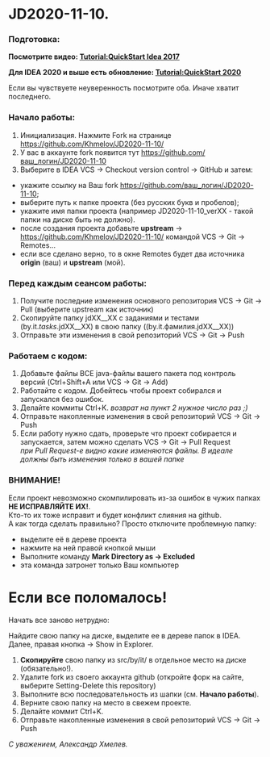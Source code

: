 # JD2020-11-10.

### Подготовка:

<p><b>Посмотрите видео: <a href="https://youtu.be/mIs-X63CH78" target="_blank">Tutorial:QuickStart Idea 2017</a></b>
<p><b>Для IDEA 2020 и выше есть обновление: <a href="https://youtu.be/0Q8oADdp90Q" target="_blank">Tutorial:QuickStart 2020</a></b>
<p>Если вы чувствуете неуверенность посмотрите оба. Иначе хватит последнего.

### Начало работы:
1. Инициализация. Нажмите Fork на странице https://github.com/Khmelov/JD2020-11-10/
2. У вас в аккаунте fork появится тут  https://github.com/ваш_логин/JD2020-11-10
3. Выберите в IDEA VCS -> Checkout version control -> GitHub и затем:
 * укажите ссылку на Ваш fork https://github.com/ваш_логин/JD2020-11-10;
 * выберите путь к папке проекта (без русских букв и пробелов);
 * укажите имя папки проекта (например JD2020-11-10_verXX - такой папки на диске быть не должно).
 * после создания проекта добавьте **upstream** -> https://github.com/Khmelov/JD2020-11-10/ командой VCS -> Git -> Remotes...
 * если все сделано верно, то в окне Remotes будет два источника **origin** (ваш) и **upstream** (мой).

### Перед **каждым** сеансом работы:

1. Получите последние изменения основного репозитория VCS -> Git -> Pull (выберите upstream как источник)
2. Скопируйте папку jdXX__XX с заданиями и тестами (by.it._tasks_.jdXX__XX) в свою папку ((by.it.фамилия.jdXX__XX))
3. Отправьте эти изменения в свой репозиторий VCS -> Git -> Push

### Работаем с кодом:

1. Добавьте файлы ВСЕ java-файлы вашего пакета под контроль версий (Ctrl+Shift+A или VCS -> Git -> Add)
2. Работайте с кодом. Добейтесь чтобы проект собирался и запускался без ошибок.
3. Делайте коммиты Ctrl+K. _возврат на пункт 2 нужное число раз ;)_
4. Отправьте накопленные изменения в свой репозиторий VCS -> Git -> Push
5. Если работу нужно сдать, проверьте что проект собирается и запускается, затем можно сделать VCS -> Git -> Pull Request
<br>_при Pull Request-е видно какие изменяются файлы. В идеале должны быть изменения только в вашей папке_

### ВНИМАНИЕ!

Если проект невозможно скомпилировать из-за ошибок в чужих папках **НЕ ИСПРАВЛЯЙТЕ ИХ!**.
<br>Кто-то их тоже исправит и будет конфликт слияния на github.
<br>А как тогда сделать правильно? Просто отключите проблемную папку:
* выделите её в дереве проекта
* нажмите на ней правой кнопкой мыши
* Выполните команду **Mark Directory as -> Excluded**
* эта команда затронет только Ваш компьютер

Если все поломалось!
====================

Начать все заново нетрудно:

Найдите свою папку на диске, выделите ее в дереве папок в IDEA. Далее, правая кнопка -> Show in Explorer.
1. **Скопируйте** свою папку из src/by/it/ в отдельное место на диске (обязательно!).
2. Удалите fork из своего аккаунта github (откройте форк на сайте, выберите Setting-Delete this repository)
3. Выполните всю последовательность из шапки (см. <b>Начало работы</b>).
4. Верните свою папку на место в свежем проекте.
5. Делайте коммит Ctrl+K.
6. Отправьте накопленные изменения в свой репозиторий VCS -> Git -> Push

_С уважением, Александр Хмелев._